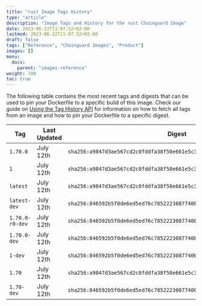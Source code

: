 ```yaml
---
title: "rust Image Tags History"
type: "article"
description: "Image Tags and History for the rust Chainguard Image"
date: 2023-06-22T11:07:52+02:00
lastmod: 2023-06-22T11:07:52+02:00
draft: false
tags: ["Reference", "Chainguard Images", "Product"]
images: []
menu:
  docs:
    parent: "images-reference"
weight: 700
toc: true
---
```


The following table contains the most recent tags and digests that can be used to pin your Dockerfile to a specific build of this image. Check our guide on [Using the Tag History API](/chainguard/chainguard-images/using-the-tag-history-api/) for information on how to fetch all tags from an image and how to pin your Dockerfile to a specific digest.

| Tag             | Last Updated | Digest                                                                    |
|-----------------|--------------|---------------------------------------------------------------------------|
| `1.70.0`        | July 12th    | `sha256:a9847d3ae567cd2c0fddfa38f50e661e5c3a757a268a665b9826ac47a99944a1` |
| `1`             | July 12th    | `sha256:a9847d3ae567cd2c0fddfa38f50e661e5c3a757a268a665b9826ac47a99944a1` |
| `latest`        | July 12th    | `sha256:a9847d3ae567cd2c0fddfa38f50e661e5c3a757a268a665b9826ac47a99944a1` |
| `latest-dev`    | July 12th    | `sha256:846592b5f0de6ed5ed76c785222308774007664a69e01c4318611ce19acd88e5` |
| `1.70.0-r0-dev` | July 12th    | `sha256:846592b5f0de6ed5ed76c785222308774007664a69e01c4318611ce19acd88e5` |
| `1.70.0-dev`    | July 12th    | `sha256:846592b5f0de6ed5ed76c785222308774007664a69e01c4318611ce19acd88e5` |
| `1-dev`         | July 12th    | `sha256:846592b5f0de6ed5ed76c785222308774007664a69e01c4318611ce19acd88e5` |
| `1.70`          | July 12th    | `sha256:a9847d3ae567cd2c0fddfa38f50e661e5c3a757a268a665b9826ac47a99944a1` |
| `1.70-dev`      | July 12th    | `sha256:846592b5f0de6ed5ed76c785222308774007664a69e01c4318611ce19acd88e5` |
